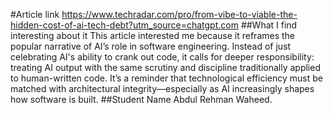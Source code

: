 #Article link
https://www.techradar.com/pro/from-vibe-to-viable-the-hidden-cost-of-ai-tech-debt?utm_source=chatgpt.com
##What I find interesting about it
This article interested me because it reframes the popular narrative of AI’s role in software engineering. Instead of just celebrating AI's ability to crank out code, it calls for deeper responsibility: treating AI output with the same scrutiny and discipline traditionally applied to human-written code. It’s a reminder that technological efficiency must be matched with architectural integrity—especially as AI increasingly shapes how software is built.
##Student Name
Abdul Rehman Waheed.
